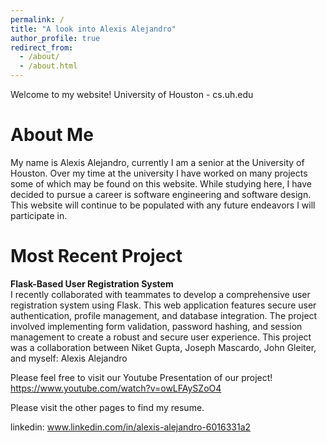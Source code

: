 ```yaml
---
permalink: /
title: "A look into Alexis Alejandro"
author_profile: true
redirect_from: 
  - /about/
  - /about.html
---
```


Welcome to my website!
University of Houston - cs.uh.edu


About Me
======
My name is Alexis Alejandro, currently I am a senior at the University of Houston. Over my time at the university I have worked on many projects some of which may be found on this website. While studying here, I have decided to pursue a career is software engineering and software design. This website will continue to be populated with any future endeavors I will participate in.

Most Recent Project
======
**Flask-Based User Registration System**  
I recently collaborated with teammates to develop a comprehensive user registration system using Flask. This web application features secure user authentication, profile management, and database integration. The project involved implementing form validation, password hashing, and session management to create a robust and secure user experience. This project was a collaboration between Niket Gupta, Joseph Mascardo, John Gleiter, and myself: Alexis Alejandro

Please feel free to visit our Youtube Presentation of our project! 
https://www.youtube.com/watch?v=owLFAySZoO4

Please visit the other pages to find my resume.

linkedin: www.linkedin.com/in/alexis-alejandro-6016331a2

